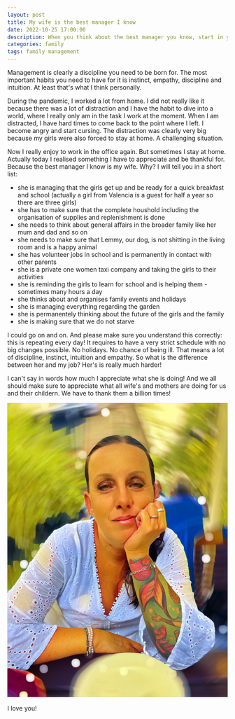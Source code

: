 ```yaml
---
layout: post
title: My wife is the best manager I know
date: 2022-10-25 17:00:00
description: When you think about the best manager you know, start in your family.
categories: family
tags: family management
---
```


Management is clearly a discipline you need to be born for. The most important habits you need to have for it is instinct, empathy, discipline and intuition. At least that's what I think personally. 

During the pandemic, I worked a lot from home. I did not really like it because there was a lot of distraction and I have the habit to dive into a world, where I really only am in the task I work at the moment. When I am distracted, I have hard times to come back to the point where I left. I become angry and start cursing. The distraction was clearly very big because my girls were also forced to stay at home. A challenging situation.  

Now I really enjoy to work in the office again. But sometimes I stay at home. Actually today I realised something I have to appreciate and be thankful for. Because the best manager I know is my wife. Why? I will tell you in a short list:

* she is managing that the girls get up and be ready for a quick breakfast and school (actually a girl from Valencia is a guest for half a year so there are three girls)
* she has to make sure that the complete houshold including the organisation of supplies and replenishment is done
* she needs to think about general affairs in the broader family like her mum and dad and so on
* she needs to make sure that Lemmy, our dog, is not shitting in the living room and is a happy animal
* she has volunteer jobs in school and is permanently in contact with other parents
* she is a private one women taxi company and taking the girls to their activities
* she is reminding the girls to learn for school and is helping them - sometimes many hours a day
* she thinks about and organises family events and holidays
* she is managing everything regarding the garden
* she is permanentely thinking about the future of the girls and the family
* she is making sure that we do not starve

I could go on and on. And please make sure you understand this correctly: this is repeating every day! It requires to have a very strict schedule with no big changes possible. No holidays. No chance of being ill. That means a lot of discipline, instinct, intuition and empathy. So what is the difference between her and my job? Her's is really much harder!

I can't say in words how much I appreciate what she is doing! And we all should make sure to appreciate what all wife's and mothers are doing for us and their childern. We have to thank them a billion times!

![My wife Verena](/assets/images/rene.jpg)

I love you!
